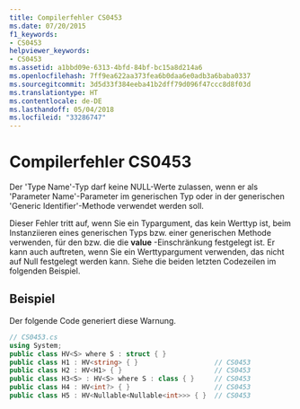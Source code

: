 ```yaml
---
title: Compilerfehler CS0453
ms.date: 07/20/2015
f1_keywords:
- CS0453
helpviewer_keywords:
- CS0453
ms.assetid: a1bbd09e-6313-4bfd-84bf-bc15a8d214a6
ms.openlocfilehash: 7ff9ea622aa373fea6b0daa6e0adb3a6baba0337
ms.sourcegitcommit: 3d5d33f384eeba41b2dff79d096f47ccc8d8f03d
ms.translationtype: HT
ms.contentlocale: de-DE
ms.lasthandoff: 05/04/2018
ms.locfileid: "33286747"
---
```

# <a name="compiler-error-cs0453"></a>Compilerfehler CS0453
Der 'Type Name'-Typ darf keine NULL-Werte zulassen, wenn er als 'Parameter Name'-Parameter im generischen Typ oder in der generischen 'Generic Identifier'-Methode verwendet werden soll.  
  
 Dieser Fehler tritt auf, wenn Sie ein Typargument, das kein Werttyp ist, beim Instanziieren eines generischen Typs bzw. einer generischen Methode verwenden, für den bzw. die die **value** -Einschränkung festgelegt ist. Er kann auch auftreten, wenn Sie ein Werttypargument verwenden, das nicht auf Null festgelegt werden kann. Siehe die beiden letzten Codezeilen im folgenden Beispiel.  
  
## <a name="example"></a>Beispiel  
 Der folgende Code generiert diese Warnung.  
  
```csharp  
// CS0453.cs  
using System;  
public class HV<S> where S : struct { }  
public class H1 : HV<string> { }                   // CS0453  
public class H2 : HV<H1> { }                       // CS0453  
public class H3<S> : HV<S> where S : class { }     // CS0453  
public class H4 : HV<int?> { }                     // CS0453  
public class H5 : HV<Nullable<Nullable<int>>> { }  // CS0453  
```
